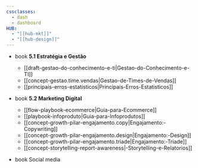 ```yaml
---
cssclasses:
  - dash
  - dashboard
HUB:
  - "[[hub-mkt]]"
  - "[[hub-design]]"
---
```



- book  **5.1 Estratégia e Gestão**
    - [[draft-gestao-do-conhecimento-e-ti|Gestao-do-Conhecimento-e-TI]]
    - [[concept-gestao.time.vendas|Gestao-de-Times-de-Vendas]]
    - [[principais-erros-estatisticos|Principais-Erros-Estatisticos]]
- book  **5.2 Marketing Digital**
    
    - [[flow-playbook-ecommerce|Guia-para-Ecommerce]]
    - [[playbook-infoproduto|Guia-para-Infoprodutos]]
    - [[concept-growth-pilar-engajamento.copy|Engajamento:-Copywriting]]
    - [[concept-growth-pilar-engajamento.design|Engajamento:-Design]]
    - [[concept-growth-pilar-engajamento.triade|Engajamento:-Triade]]
    - [[concept-storytelling-report-awareness|-Storytelling-e-Relatorios]]
- book Social media
